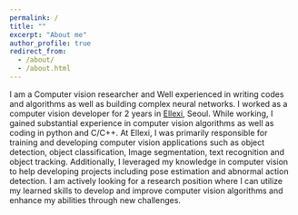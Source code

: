 ```yaml
---
permalink: /
title: ""
excerpt: "About me"
author_profile: true
redirect_from:
  - /about/
  - /about.html
---
```

I am a Computer vision researcher and Well experienced in writing codes and algorithms as well as building complex neural networks. I worked as a computer vision developer for 2 years in [Ellexi](https://www.ellexi.com/), Seoul. While working, I gained substantial experience in computer vision algorithms as well as coding in python and C/C++. At Ellexi, I was primarily responsible for training and developing computer vision applications such as object detection, object classification, Image segmentation, text recognition and object tracking. Additionally, I leveraged my knowledge in computer vision to help developing projects including pose estimation and abnormal action detection.
I am actively looking for a research position where I can utilize my learned skills to develop and improve computer vision algorithms
and enhance my abilities through new challenges.